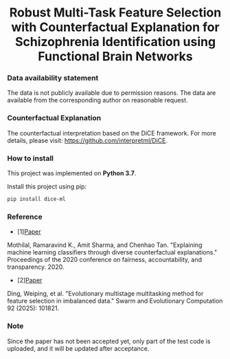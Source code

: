 # <div align = center>Robust Multi-Task Feature Selection with Counterfactual Explanation for Schizophrenia Identification using Functional Brain Networks</div>

### Data availability statement
The data is not publicly available due to permission reasons. The data are available from the corresponding author on reasonable request.

### Counterfactual Explanation
The counterfactual interpretation based on the DiCE framework. For more details, please visit: https://github.com/interpretml/DiCE.

### How to install

This project was implemented on **Python 3.7**.

Install this project using pip:

```sh
pip install dice-ml
```

### Reference

- [1][Paper](https://dl.acm.org/doi/pdf/10.1145/3351095.3372850)

Mothilal, Ramaravind K., Amit Sharma, and Chenhao Tan. "Explaining machine learning classifiers through diverse counterfactual explanations." Proceedings of the 2020 conference on fairness, accountability, and transparency. 2020.

- [2][Paper](https://www.sciencedirect.com/science/article/pii/S2210650224003596)

Ding, Weiping, et al. "Evolutionary multistage multitasking method for feature selection in imbalanced data." Swarm and Evolutionary Computation 92 (2025): 101821.

### Note
Since the paper has not been accepted yet, only part of the test code is uploaded, and it will be updated after acceptance.
